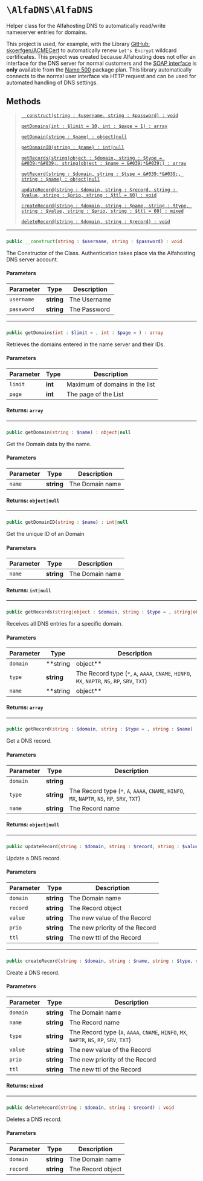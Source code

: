 
# `\AlfaDNS\AlfaDNS`

Helper class for the Alfahosting DNS to automatically read/write nameserver entries for domains.

This project is used, for example, with the Library [GitHub: skoerfgen/ACMECert](https://github.com/skoerfgen/ACMECert) to automatically renew `Let's Encrypt` wildcard certificates.
This project was created because Alfahosting does not offer an interface for the DNS server for normal customers and the [SOAP interface](https://dns.alfahosting.de/api/) is **only** available from the [Name 500](https://alfahosting.de/eigene-nameserver/) package plan. This library automatically connects to the normal user interface via HTTP request and can be used for automated handling of DNS settings.




## Methods
> [`__construct(string : $username, string : $password) : void`](#__construct)
> 
> [`getDomains(int : $limit = 10, int : $page = 1) : array`](#getDomains)
> 
> [`getDomain(string : $name) : object|null`](#getDomain)
> 
> [`getDomainID(string : $name) : int|null`](#getDomainID)
> 
> [`getRecords(string|object : $domain, string : $type = &#039;*&#039;, string|object : $name = &#039;*&#039;) : array`](#getRecords)
> 
> [`getRecord(string : $domain, string : $type = &#039;*&#039;, string : $name) : object|null`](#getRecord)
> 
> [`updateRecord(string : $domain, string : $record, string : $value, string : $prio, string : $ttl = 60) : void`](#updateRecord)
> 
> [`createRecord(string : $domain, string : $name, string : $type, string : $value, string : $prio, string : $ttl = 60) : mixed`](#createRecord)
> 
> [`deleteRecord(string : $domain, string : $record) : void`](#deleteRecord)
> 

---
### <a name="__construct">
```php
public __construct(string : $username, string : $password) : void
```
</a>




The Constructor of the Class.
Authentication takes place via the Alfahosting DNS server account.

#### Parameters

| Parameter | Type | Description |
|-----------|------|-------------|
| `username` | **string** | The Username |
| `password` | **string** | The Password |





---
### <a name="getDomains">
```php
public getDomains(int : $limit = , int : $page = ) : array
```
</a>




Retrieves the domains entered in the name server and their IDs.


#### Parameters

| Parameter | Type | Description |
|-----------|------|-------------|
| `limit` | **int** | Maximum of domains in the list |
| `page` | **int** | The page of the List |



#### Returns: `array`


---
### <a name="getDomain">
```php
public getDomain(string : $name) : object|null
```
</a>




Get the Domain data by the name.


#### Parameters

| Parameter | Type | Description |
|-----------|------|-------------|
| `name` | **string** | The Domain name |



#### Returns: `object|null`


---
### <a name="getDomainID">
```php
public getDomainID(string : $name) : int|null
```
</a>




Get the unique ID of an Domain


#### Parameters

| Parameter | Type | Description |
|-----------|------|-------------|
| `name` | **string** | The Domain name |



#### Returns: `int|null`


---
### <a name="getRecords">
```php
public getRecords(string|object : $domain, string : $type = , string|object : $name = ) : array
```
</a>




Receives all DNS entries for a specific domain.


#### Parameters

| Parameter | Type | Description |
|-----------|------|-------------|
| `domain` | **string|object** |  |
| `type` | **string** | The Record type (`*`, `A`, `AAAA`, `CNAME`, `HINFO`, `MX`, `NAPTR`, `NS`, `RP`, `SRV`, `TXT`) |
| `name` | **string|object** | The Domain name or object |



#### Returns: `array`


---
### <a name="getRecord">
```php
public getRecord(string : $domain, string : $type = , string : $name) : object|null
```
</a>




Get a DNS record.


#### Parameters

| Parameter | Type | Description |
|-----------|------|-------------|
| `domain` | **string** |  |
| `type` | **string** | The Record type (`*`, `A`, `AAAA`, `CNAME`, `HINFO`, `MX`, `NAPTR`, `NS`, `RP`, `SRV`, `TXT`) |
| `name` | **string** | The Record name |



#### Returns: `object|null`


---
### <a name="updateRecord">
```php
public updateRecord(string : $domain, string : $record, string : $value, string : $prio, string : $ttl = ) : void
```
</a>




Update a DNS record.


#### Parameters

| Parameter | Type | Description |
|-----------|------|-------------|
| `domain` | **string** | The Domain name |
| `record` | **string** | The Record object |
| `value` | **string** | The new value of the Record |
| `prio` | **string** | The new priority of the Record |
| `ttl` | **string** | The new ttl of the Record |





---
### <a name="createRecord">
```php
public createRecord(string : $domain, string : $name, string : $type, string : $value, string : $prio, string : $ttl = ) : mixed
```
</a>




Create a DNS record.


#### Parameters

| Parameter | Type | Description |
|-----------|------|-------------|
| `domain` | **string** | The Domain name |
| `name` | **string** | The Record name |
| `type` | **string** | The Record type (`A`, `AAAA`, `CNAME`, `HINFO`, `MX`, `NAPTR`, `NS`, `RP`, `SRV`, `TXT`) |
| `value` | **string** | The new value of the Record |
| `prio` | **string** | The new priority of the Record |
| `ttl` | **string** | The new ttl of the Record |



#### Returns: `mixed`


---
### <a name="deleteRecord">
```php
public deleteRecord(string : $domain, string : $record) : void
```
</a>




Deletes a DNS record.


#### Parameters

| Parameter | Type | Description |
|-----------|------|-------------|
| `domain` | **string** | The Domain name |
| `record` | **string** | The Record object |







